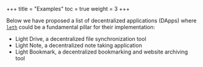 +++
title = "Examples"
toc = true
weight = 3
+++

Below we have proposed a list of decentralized applications (DApps) where [`leth`](/getting-started/quick-start/) could be a fundamental pillar for their implementation:

- Light Drive, a decentralized file synchronization tool
- Light Note, a decentralized note taking application
- Light Bookmark, a decentralized bookmarking and website archiving tool
